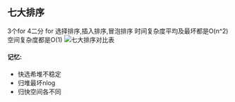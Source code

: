 ## 七大排序
3个for 4二分
for 选择排序,插入排序,冒泡排序 时间复杂度平均及最坏都是O(n^2)  空间复杂度都是O(1)
![七大排序对比表](https://raw.githubusercontent.com/CrabappleProject/raspberry/master/extra/img/七大排序对比表.png)

#### 记忆:
- 快选希堆不稳定
- 归堆最坏nlog
- 归快空间各不同